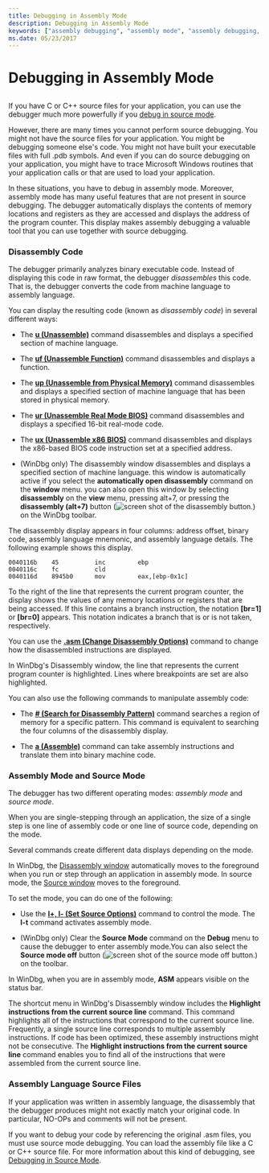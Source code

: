 ```yaml
---
title: Debugging in Assembly Mode
description: Debugging in Assembly Mode
keywords: ["assembly debugging", "assembly mode", "assembly debugging, overview"]
ms.date: 05/23/2017
---
```


# Debugging in Assembly Mode


## <span id="ddk_debugging_in_assembly_mode_dbg"></span><span id="DDK_DEBUGGING_IN_ASSEMBLY_MODE_DBG"></span>


If you have C or C++ source files for your application, you can use the debugger much more powerfully if you [debug in source mode](debugging-in-source-mode.md).

However, there are many times you cannot perform source debugging. You might not have the source files for your application. You might be debugging someone else's code. You might not have built your executable files with full .pdb symbols. And even if you can do source debugging on your application, you might have to trace Microsoft Windows routines that your application calls or that are used to load your application.

In these situations, you have to debug in assembly mode. Moreover, assembly mode has many useful features that are not present in source debugging. The debugger automatically displays the contents of memory locations and registers as they are accessed and displays the address of the program counter. This display makes assembly debugging a valuable tool that you can use together with source debugging.

### <span id="disassembly_code"></span><span id="DISASSEMBLY_CODE"></span>Disassembly Code

The debugger primarily analyzes binary executable code. Instead of displaying this code in raw format, the debugger *disassembles* this code. That is, the debugger converts the code from machine language to assembly language.

You can display the resulting code (known as *disassembly code*) in several different ways:

-   The [**u (Unassemble)**](u--unassemble-.md) command disassembles and displays a specified section of machine language.

-   The [**uf (Unassemble Function)**](uf--unassemble-function-.md) command disassembles and displays a function.

-   The [**up (Unassemble from Physical Memory)**](up--unassemble-from-physical-memory-.md) command disassembles and displays a specified section of machine language that has been stored in physical memory.

-   The [**ur (Unassemble Real Mode BIOS)**](ur--unassemble-real-mode-bios-.md) command disassembles and displays a specified 16-bit real-mode code.

-   The [**ux (Unassemble x86 BIOS)**](ux--unassemble-x86-bios-.md) command disassembles and displays the x86-based BIOS code instruction set at a specified address.

-   (WinDbg only) The disassembly window disassembles and displays a specified section of machine language. this window is automatically active if you select the **automatically open disassembly** command on the **window** menu. you can also open this window by selecting **disassembly** on the **view** menu, pressing alt+7, or pressing the **disassembly (alt+7)** button (![screen shot of the disassembly button.](images/tbdisasm2.png)) on the WinDbg toolbar.

The disassembly display appears in four columns: address offset, binary code, assembly language mnemonic, and assembly language details. The following example shows this display.

```dbgcmd
0040116b    45          inc         ebp            
0040116c    fc          cld                        
0040116d    8945b0      mov         eax,[ebp-0x1c] 
```

To the right of the line that represents the current program counter, the display shows the values of any memory locations or registers that are being accessed. If this line contains a branch instruction, the notation **\[br=1\]** or **\[br=0\]** appears. This notation indicates a branch that is or is not taken, respectively.

You can use the [**.asm (Change Disassembly Options)**](-asm--change-disassembly-options-.md) command to change how the disassembled instructions are displayed.

In WinDbg's Disassembly window, the line that represents the current program counter is highlighted. Lines where breakpoints are set are also highlighted.

You can also use the following commands to manipulate assembly code:

-   The [**\# (Search for Disassembly Pattern)**](---search-for-disassembly-pattern-.md) command searches a region of memory for a specific pattern. This command is equivalent to searching the four columns of the disassembly display.

-   The [**a (Assemble)**](a--assemble-.md) command can take assembly instructions and translate them into binary machine code.

### <span id="assembly_mode_and_source_mode"></span><span id="ASSEMBLY_MODE_AND_SOURCE_MODE"></span>Assembly Mode and Source Mode

The debugger has two different operating modes: *assembly mode* and *source mode*.

When you are single-stepping through an application, the size of a single step is one line of assembly code or one line of source code, depending on the mode.

Several commands create different data displays depending on the mode.

In WinDbg, the [Disassembly window](disassembly-window.md) automatically moves to the foreground when you run or step through an application in assembly mode. In source mode, the [Source window](source-window.md) moves to the foreground.

To set the mode, you can do one of the following:

-   Use the [**l+, l- (Set Source Options)**](l---l---set-source-options-.md) command to control the mode. The **l-t** command activates assembly mode.

-   (WinDbg only) Clear the **Source Mode** command on the **Debug** menu to cause the debugger to enter assembly mode.You can also select the **Source mode off** button (![screen shot of the source mode off button.](images/tbasm.png)) on the toolbar.

In WinDbg, when you are in assembly mode, **ASM** appears visible on the status bar.

The shortcut menu in WinDbg's Disassembly window includes the **Highlight instructions from the current source line** command. This command highlights all of the instructions that correspond to the current source line. Frequently, a single source line corresponds to multiple assembly instructions. If code has been optimized, these assembly instructions might not be consecutive. The **Highlight instructions from the current source line** command enables you to find all of the instructions that were assembled from the current source line.

### <span id="assembly_language_source_files"></span><span id="ASSEMBLY_LANGUAGE_SOURCE_FILES"></span>Assembly Language Source Files

If your application was written in assembly language, the disassembly that the debugger produces might not exactly match your original code. In particular, NO-OPs and comments will not be present.

If you want to debug your code by referencing the original .asm files, you must use source mode debugging. You can load the assembly file like a C or C++ source file. For more information about this kind of debugging, see [Debugging in Source Mode](debugging-in-source-mode.md).

 

 





